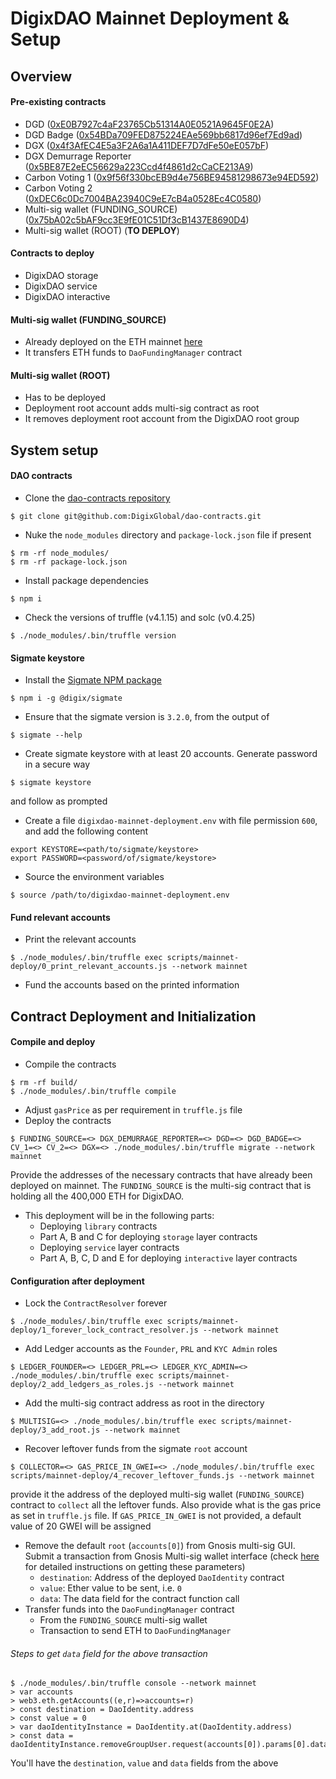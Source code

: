 # DigixDAO Mainnet Deployment & Setup

## Overview

#### Pre-existing contracts
* DGD ([0xE0B7927c4aF23765Cb51314A0E0521A9645F0E2A](https://etherscan.io/address/0xe0b7927c4af23765cb51314a0e0521a9645f0e2a))
* DGD Badge ([0x54BDa709FED875224EAe569bb6817d96ef7Ed9ad](https://etherscan.io/address/0x54bda709fed875224eae569bb6817d96ef7ed9ad))
* DGX ([0x4f3AfEC4E5a3F2A6a1A411DEF7D7dFe50eE057bF](https://etherscan.io/address/0x4f3afec4e5a3f2a6a1a411def7d7dfe50ee057bf))
* DGX Demurrage Reporter ([0x5BE87E2eEC56629a223Ccd4f4861d2cCaCE213A9](https://etherscan.io/address/0x5be87e2eec56629a223ccd4f4861d2ccace213a9))
* Carbon Voting 1 ([0x9f56f330bcEB9d4e756BE94581298673e94ED592](https://etherscan.io/address/0x9f56f330bceb9d4e756be94581298673e94ed592))
* Carbon Voting 2 ([0xDEC6c0Dc7004BA23940C9eE7cB4a0528Ec4C0580](https://etherscan.io/address/0xdec6c0dc7004ba23940c9ee7cb4a0528ec4c0580))
* Multi-sig wallet (FUNDING_SOURCE) ([0x75bA02c5bAF9cc3E9fE01C51Df3cB1437E8690D4](https://etherscan.io/address/0x75ba02c5baf9cc3e9fe01c51df3cb1437e8690d4))
* Multi-sig wallet (ROOT) (**TO DEPLOY**)

#### Contracts to deploy
* DigixDAO storage
* DigixDAO service
* DigixDAO interactive

#### Multi-sig wallet (FUNDING_SOURCE)
* Already deployed on the ETH mainnet [here](https://etherscan.io/address/0x75ba02c5baf9cc3e9fe01c51df3cb1437e8690d4)
* It transfers ETH funds to `DaoFundingManager` contract

#### Multi-sig wallet (ROOT)
* Has to be deployed
* Deployment root account adds multi-sig contract as root
* It removes deployment root account from the DigixDAO root
group

## System setup

#### DAO contracts
* Clone the [dao-contracts repository](https://github.com/DigixGlobal/dao-contracts)
```
$ git clone git@github.com:DigixGlobal/dao-contracts.git
```
* Nuke the `node_modules` directory and `package-lock.json` file if present
```
$ rm -rf node_modules/
$ rm -rf package-lock.json
```
* Install package dependencies
```
$ npm i
```
* Check the versions of truffle (v4.1.15) and solc (v0.4.25)
```
$ ./node_modules/.bin/truffle version
```

#### Sigmate keystore
* Install the [Sigmate NPM package](https://www.npmjs.com/package/@digix/sigmate)
```
$ npm i -g @digix/sigmate
```
* Ensure that the sigmate version is `3.2.0`, from the output of
```
$ sigmate --help
```
* Create sigmate keystore with at least 20 accounts. Generate password in a
secure way
```
$ sigmate keystore
```
and follow as prompted
* Create a file `digixdao-mainnet-deployment.env` with file permission `600`,
and add the following content
```
export KEYSTORE=<path/to/sigmate/keystore>
export PASSWORD=<password/of/sigmate/keystore>
```
* Source the environment variables
```
$ source /path/to/digixdao-mainnet-deployment.env
```

#### Fund relevant accounts
* Print the relevant accounts
```
$ ./node_modules/.bin/truffle exec scripts/mainnet-deploy/0_print_relevant_accounts.js --network mainnet
```
* Fund the accounts based on the printed information

## Contract Deployment and Initialization

#### Compile and deploy
* Compile the contracts
```
$ rm -rf build/
$ ./node_modules/.bin/truffle compile
```
* Adjust `gasPrice` as per requirement in `truffle.js` file
* Deploy the contracts
```
$ FUNDING_SOURCE=<> DGX_DEMURRAGE_REPORTER=<> DGD=<> DGD_BADGE=<> CV_1=<> CV_2=<> DGX=<> ./node_modules/.bin/truffle migrate --network mainnet
```
Provide the addresses of the necessary contracts that have already been deployed
on mainnet. The `FUNDING_SOURCE` is the multi-sig contract that is holding all
the 400,000 ETH for DigixDAO.
* This deployment will be in the following parts:
    * Deploying `library` contracts
    * Part A, B and C for deploying `storage` layer contracts
    * Deploying `service` layer contracts
    * Part A, B, C, D and E for deploying `interactive` layer contracts

#### Configuration after deployment
* Lock the `ContractResolver` forever
```
$ ./node_modules/.bin/truffle exec scripts/mainnet-deploy/1_forever_lock_contract_resolver.js --network mainnet
```
* Add Ledger accounts as the `Founder`, `PRL` and `KYC Admin` roles
```
$ LEDGER_FOUNDER=<> LEDGER_PRL=<> LEDGER_KYC_ADMIN=<> ./node_modules/.bin/truffle exec scripts/mainnet-deploy/2_add_ledgers_as_roles.js --network mainnet
```
* Add the multi-sig contract address as root in the directory
```
$ MULTISIG=<> ./node_modules/.bin/truffle exec scripts/mainnet-deploy/3_add_root.js --network mainnet
```
* Recover leftover funds from the sigmate `root` account
```
$ COLLECTOR=<> GAS_PRICE_IN_GWEI=<> ./node_modules/.bin/truffle exec scripts/mainnet-deploy/4_recover_leftover_funds.js --network mainnet
```
provide it the address of the deployed multi-sig wallet (`FUNDING_SOURCE`) contract to `collect` all the leftover funds. Also provide what is the gas price as set in `truffle.js` file. If `GAS_PRICE_IN_GWEI` is not provided, a default value of 20 GWEI will be assigned
* Remove the default `root` (`accounts[0]`) from Gnosis multi-sig GUI. Submit a transaction from Gnosis Multi-sig wallet interface (check [here](https://github.com/DigixGlobal/dao-contracts/blob/mainnet-deploy/MAINNET_DEPLOYMENT_INSTRUCTIONS.md#steps-to-get-data-field-for-the-above-transaction) for detailed instructions on getting these parameters)
    * `destination`: Address of the deployed `DaoIdentity` contract
    * `value`: Ether value to be sent, i.e. `0`
    * `data`: The data field for the contract function call
* Transfer funds into the `DaoFundingManager` contract
    * From the `FUNDING_SOURCE` multi-sig wallet
    * Transaction to send ETH to `DaoFundingManager`

###### Steps to get `data` field for the above transaction
```
$ ./node_modules/.bin/truffle console --network mainnet
> var accounts
> web3.eth.getAccounts((e,r)=>accounts=r)
> const destination = DaoIdentity.address
> const value = 0
> var daoIdentityInstance = DaoIdentity.at(DaoIdentity.address)
> const data = daoIdentityInstance.removeGroupUser.request(accounts[0]).params[0].data
```
You'll have the `destination`, `value` and `data` fields from the above
